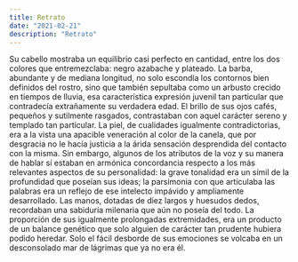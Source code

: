 ```yaml
---
title: Retrato
date: "2021-02-21"
description: "Retrato"
---
```



Su cabello mostraba un equilibrio casi perfecto en cantidad, entre los dos colores que entremezclaba: negro azabache y plateado. La barba, abundante y de mediana longitud, no solo escondía los contornos bien definidos del rostro, sino que también sepultaba como un arbusto crecido en tiempos de lluvia, esa característica expresión juvenil tan particular que contradecía extrañamente su verdadera edad. El brillo de sus ojos cafés, pequeños y sutilmente rasgados, contrastaban con aquel carácter sereno y templado tan particular. La piel, de cualidades igualmente contradictorias, era a la vista una apacible veneración al color de la canela, que por desgracia no le hacía justicia a la árida sensación desprendida del contacto con la misma. Sin embargo, algunos de los atributos de la voz y su manera de hablar sí estaban en armónica concordancia respecto a los más relevantes aspectos de su personalidad: la grave tonalidad era un símil de la profundidad que poseían sus ideas; la parsimonia con que articulaba las palabras era un reflejo de ese intelecto impávido y ampliamente desarrollado. Las manos, dotadas de diez largos y huesudos dedos, recordaban una sabiduría milenaria que aún no poseía del todo. La proporción de sus igualmente prolongadas extremidades, era un producto de un balance genético que solo alguien de carácter tan prudente hubiera podido heredar. Solo el fácil desborde de sus emociones se volcaba en un desconsolado mar de lágrimas que ya no era él.
